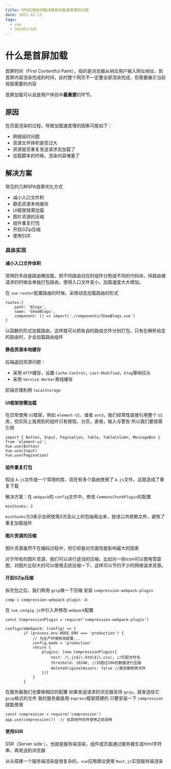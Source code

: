 ```yaml
---
title: SPA应用如何解决首屏加载速度慢的问题
date: 2021-12-12
tags:
  - vue
  - JavaScript
---
```

# 什么是首屏加载

首屏时间（First Contentful Paint），指的是浏览器从响应用户输入网址地址，到首屏内容渲染完成的时间，此时整个网页不一定要全部渲染完成，但需要展示当前视窗需要的内容

首屏加载可以说是用户体验中**最重要**的环节。

## 原因


在页面渲染的过程，导致加载速度慢的因素可能如下：

* 网络延时问题
* 资源文件体积是否过大
* 资源是否重复发送请求去加载了
* 加载脚本的时候，渲染内容堵塞了

## **解决方案**


常见的几种SPA首屏优化方式

* 减小入口文件积
* 静态资源本地缓存
* UI框架按需加载
* 图片资源的压缩
* 组件重复打包
* 开启GZip压缩
* 使用SSR

### 具体实现


#### 减小入口文件体积

常用的手段是路由懒加载，把不同路由对应的组件分割成不同的代码块，待路由被请求的时候会单独打包路由，使得入口文件变小，加载速度大大增加。

在 `vue-router`配置路由的时候，采用动态加载路由的形式

```
routes:[ 
    path: 'Blogs',
    name: 'ShowBlogs',
    component: () => import('./components/ShowBlogs.vue')
]
```

以函数的形式加载路由，这样就可以把各自的路由文件分别打包，只有在解析给定的路由时，才会加载路由组件


#### 静态资源本地缓存


后端返回资源问题：

* 采用 `HTTP`缓存，设置 `Cache-Control`，`Last-Modified`，`Etag`等响应头
* 采用 `Service Worker`离线缓存

前端合理利用 `localStorage`



#### UI框架按需加载

在日常使用 `UI`框架，例如 `element-UI`、或者 `antd`，我们经常性直接引用整个 `UI`库，但实际上我用到的组件只有按钮，分页，表格，输入与警告 所以我们要按需引用

```
import { Button, Input, Pagination, Table, TableColumn, MessageBox } from 'element-ui';
Vue.use(Button)
Vue.use(Input)
Vue.use(Pagination)
```


#### 组件重复打包

假设 `A.js`文件是一个常用的库，现在有多个路由使用了 `A.js`文件，这就造成了重复下载

解决方案：在 `webpack`的 `config`文件中，修改 `CommonsChunkPlugin`的配置

```
minChunks: 3
```

`minChunks`为3表示会把使用3次及以上的包抽离出来，放进公共依赖文件，避免了重复加载组件


#### 图片资源的压缩


图片资源虽然不在编码过程中，但它却是对页面性能影响最大的因素

对于所有的图片资源，我们可以进行适当的压缩，比如对一些icon可以使用雪碧图，对图片比较大的可以使用无损压缩一下，这样可以节约不少的网络请求资源。


#### 开启GZip压缩

拆完包之后，我们再用 `gzip`做一下压缩 安装 `compression-webpack-plugin`

```
cnmp i compression-webpack-plugin -D
```

在 `vue.congig.js`中引入并修改 `webpack`配置

```
const CompressionPlugin = require('compression-webpack-plugin')

configureWebpack: (config) => {
        if (process.env.NODE_ENV === 'production') {
            // 为生产环境修改配置...
            config.mode = 'production'
            return {
                plugins: [new CompressionPlugin({
                    test: /\.js$|\.html$|\.css/, //匹配文件名
                    threshold: 10240, //对超过10k的数据进行压缩
                    deleteOriginalAssets: false //是否删除原文件
                })]
            }
        }
```

在服务器我们也要做相应的配置 如果发送请求的浏览器支持 `gzip`，就发送给它 `gzip`格式的文件 我的服务器是用 `express`框架搭建的 只要安装一下 `compression`就能使用

```
const compression = require('compression')
app.use(compression())  // 在其他中间件使用之前调用
```


#### 使用SSR


SSR（Server side ），也就是服务端渲染，组件或页面通过服务器生成html字符串，再发送到浏览器

从头搭建一个服务端渲染是很复杂的，`vue`应用建议使用 `Nuxt.js`实现服务端渲染
